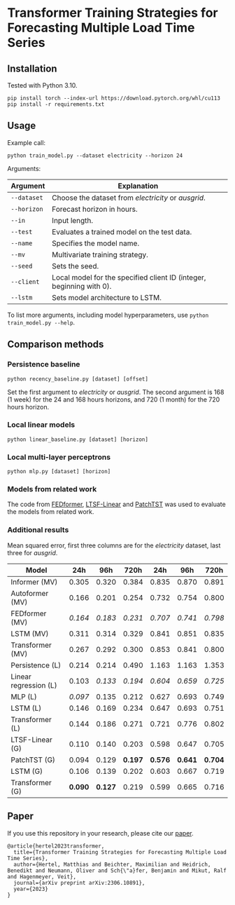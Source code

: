 # Transformer Training Strategies for Forecasting Multiple Load Time Series

## Installation

Tested with Python 3.10.

```
pip install torch --index-url https://download.pytorch.org/whl/cu113
pip install -r requirements.txt
```

## Usage

Example call:

```
python train_model.py --dataset electricity --horizon 24
```

Arguments:

| Argument  | Explanation                                         |
|-----------|-----------------------------------------------------|
| `--dataset` | Choose the dataset from _electricity_ or _ausgrid_. |
| `--horizon` | Forecast horizon in hours.                          |
| `--in`    | Input length.                                       |
| `--test`  | Evaluates a trained model on the test data.         |
| `--name` | Specifies the model name.                           |
| `--mv` | Multivariate training strategy.                     |
| `--seed` | Sets the seed.                                      |
| `--client` | Local model for the specified client ID (integer, beginning with 0). |
| `--lstm` | Sets model architecture to LSTM. |

To list more arguments, including model hyperparameters, use `python train_model.py --help`.

## Comparison methods

### Persistence baseline

```
python recency_baseline.py [dataset] [offset]
```

Set the first argument to _electricity_ or _ausgrid_.
The second argument is 168 (1 week) for the 24 and 168 hours horizons, and 720 (1 month) for the 720 hours horizon.

### Local linear models

```
python linear_baseline.py [dataset] [horizon]
```

### Local multi-layer perceptrons

```
python mlp.py [dataset] [horizon]
```

### Models from related work

The code from [FEDformer](https://github.com/MAZiqing/FEDformer), [LTSF-Linear](https://github.com/cure-lab/LTSF-Linear) 
and [PatchTST](https://github.com/yuqinie98/PatchTST) was used to evaluate the models from related work.

### Additional results

Mean squared error, first three columns are for the _electricity_ dataset, last three for _ausgrid_.

| Model                 | 24h       | 96h       | 720h      | 24h       | 96h       | 720h      |
|-----------------------|-----------|-----------|-----------|-----------|-----------|-----------|
| Informer (MV)         | 0.305     | 0.320     | 0.384     | 0.835     | 0.870     | 0.891     |
| Autoformer (MV)       | 0.166     | 0.201     | 0.254     | 0.732     | 0.754     | 0.800     |
| FEDformer (MV)        | _0.164_   | _0.183_   | _0.231_   | _0.707_   | _0.741_   | _0.798_   |
| LSTM (MV)             | 0.311     | 0.314     | 0.329     | 0.841     | 0.851     | 0.835     |
| Transformer (MV)      | 0.267     | 0.292     | 0.300     | 0.853     | 0.841     | 0.800     |
| Persistence (L)       | 0.214     | 0.214     | 0.490     | 1.163     | 1.163     | 1.353     |
| Linear regression (L) | 0.103     | _0.133_   | _0.194_   | _0.604_   | _0.659_   | _0.725_   |
| MLP (L)               | _0.097_   | 0.135     | 0.212     | 0.627     | 0.693     | 0.749     |
| LSTM (L)              | 0.146     | 0.169     | 0.234     | 0.647     | 0.693     | 0.751     |
| Transformer (L)       | 0.144     | 0.186     | 0.271     | 0.721     | 0.776     | 0.802     |
| LTSF-Linear (G)       | 0.110     | 0.140     | 0.203     | 0.598     | 0.647     | 0.705     |
| PatchTST (G)          | 0.094     | 0.129     | __0.197__ | __0.576__ | __0.641__ | __0.704__ |
| LSTM (G)              | 0.106     | 0.139     | 0.202     | 0.603     | 0.667     | 0.719     |
| Transformer (G)       | __0.090__ | __0.127__ | 0.219     | 0.599     | 0.665     | 0.716     |

## Paper

If you use this repository in your research, please cite our [paper](https://arxiv.org/abs/2306.10891).

```
@article{hertel2023transformer,
  title={Transformer Training Strategies for Forecasting Multiple Load Time Series},
  author={Hertel, Matthias and Beichter, Maximilian and Heidrich, Benedikt and Neumann, Oliver and Sch{\"a}fer, Benjamin and Mikut, Ralf and Hagenmeyer, Veit},
  journal={arXiv preprint arXiv:2306.10891},
  year={2023}
}
```